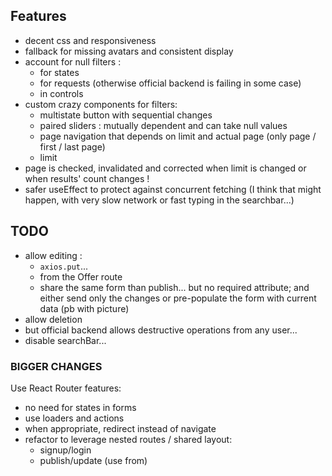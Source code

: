 ## Features

- decent css and responsiveness
- fallback for missing avatars and consistent display
- account for null filters :
  - for states
  - for requests (otherwise official backend is failing in some case)
  - in controls
- custom crazy components for filters:
  - multistate button with sequential changes
  - paired sliders : mutually dependent and can take null values
  - page navigation that depends on limit and actual page (only page / first / last page)
  - limit
- page is checked, invalidated and corrected when limit is changed or when results' count changes !
- safer useEffect to protect against concurrent fetching (I think that might happen, with very slow network or fast typing in the searchbar...)

## TODO

- allow editing :
  - `axios.put`...
  - from the Offer route
  - share the same form than publish... but no required attribute; and either send only the changes or pre-populate the form with current data (pb with picture)
- allow deletion
- but official backend allows destructive operations from any user...
- disable searchBar...

### BIGGER CHANGES

Use React Router features:

- no need for states in forms
- use loaders and actions
- when appropriate, redirect instead of navigate
- refactor to leverage nested routes / shared layout:
  - signup/login
  - publish/update (use from)
